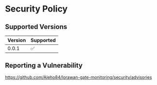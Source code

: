 # Security Policy

## Supported Versions

| Version | Supported          |
| ------- | ------------------ |
| 0.0.1   | :white_check_mark: |

## Reporting a Vulnerability
https://github.com/Aleho84/lorawan-gate-monitoring/security/advisories